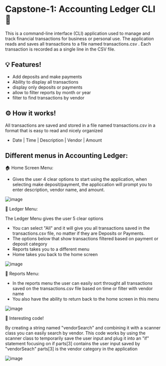 # Capstone-1: Accounting Ledger CLI 🏦
This is a command-line interface (CLI) application used to manage and track financial transactions for business or personal use. The application reads and saves all transactions to a file named transactions.csv . Each transaction is recorded as a single line in the CSV file.
## 💡 Features!
- Add deposits and make payments
- Ability to display all transactions
- display only deposits or payments
- allow to filter reports by month or year
- filter to find transactions by vendor

## ⚙️ How it works!
All transactions are saved and stored in a file named transactions.csv in a format that is easy to read and nicely organized
- Date | Time | Description | Vendor | Amount

## Different menus in Accounting Ledger: 
🏠 Home Screen Menu:
- Gives the user 4 clear options to start using the application, when selecting make deposit/payment, the appliccation will prompt you to enter description, vendor name, and amount.

![image](https://github.com/user-attachments/assets/d0a61d31-9cb8-41e4-940a-51edd9b63ef4)

📒 Ledger Menu:

The Ledger Menu gives the user 5 clear options 
- You can select "All" and it will give you all transactions saved in the transactions.csv file, no matter if they are Deposits or Payments.
- The options below that show transactions filtered based on payment or deposit category
- Reports takes you to a different menu
- Home takes you back to the home screen

![image](https://github.com/user-attachments/assets/c9102017-5bea-4b77-a261-1746b9fa2d0c)

📃 Reports Menu:
- In the reports menu the user can easily sort throught all transactions saved on the transactions.csv file based on time or filter with vendor name
- You also have the ability to return back to the home screen in this menu

![image](https://github.com/user-attachments/assets/d8b779f7-d65c-4304-b871-1c59c004a291)

🤯 Interesting code!

By creating a string named "vendorSearch" and combining it with a scanner class you can easily search by vendor.
This code works by using the scanner class to temporarily save the user input and plug it into an "if" statement focusing on if parts[3] contains the user input saved by "vendorSeach" 
parts[3] is the vendor category in the application

![image](https://github.com/user-attachments/assets/5b07ea2f-3f57-4f64-a397-0915791f0839)



